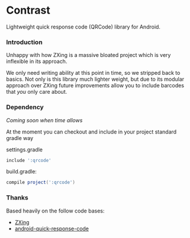 Contrast
========

Lightweight quick response code (QRCode) library for Android.

### Introduction

Unhappy with how ZXing is a massive bloated project which is very inflexible in its approach.

We only need writing ability at this point in time, so we stripped back to basics.
Not only is this library much lighter weight, but due to its modular approach over ZXing future
improvements allow you to include barcodes that _you_ only care about.


### Dependency

_Coming soon when time allows_

At the moment you can checkout and include in your project standard gradle way

settings.gradle
```groovy
include ':qrcode'
```
build.gradle:
```groovy
compile project(':qrcode')
```


### Thanks

Based heavily on the follow code bases:

 * [ZXing](https://github.com/zxing/zxing)
 * [android-quick-response-code](https://code.google.com/p/android-quick-response-code/)


